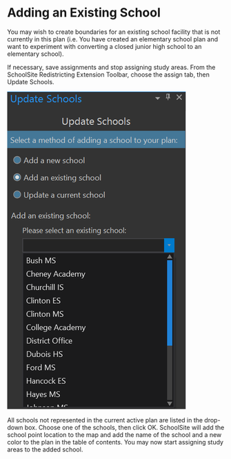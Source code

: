 # Adding an Existing School
You may wish to create boundaries for an existing school facility that is not currently in this plan (i.e. You have created an elementary school plan and want to experiment with converting a closed junior high school to an elementary school).

 

If necessary, save assignments and stop assigning study areas.
From the SchoolSite Redistricting Extension Toolbar, choose the assign tab, then Update Schools.

![addExisitngSchool](modifyImages/addExistingSchool.png)

All schools not represented in the current active plan are listed in the drop-down box.  Choose one of the schools, then click OK. SchoolSite will add the school point location to the map and add the name of the school and a new color to the plan in the table of contents.  You may now start assigning study areas to the added school.  

